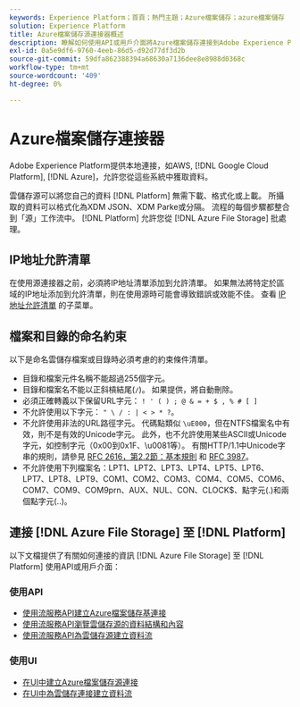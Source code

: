 ```yaml
---
keywords: Experience Platform；首頁；熱門主題；Azure檔案儲存；azure檔案儲存
solution: Experience Platform
title: Azure檔案儲存源連接器概述
description: 瞭解如何使用API或用戶介面將Azure檔案儲存連接到Adobe Experience Platform。
exl-id: 0a5e9df6-9760-4eeb-86d5-d92d77df3d2b
source-git-commit: 59dfa862388394a68630a7136dee8e8988d0368c
workflow-type: tm+mt
source-wordcount: '409'
ht-degree: 0%

---
```


# Azure檔案儲存連接器

Adobe Experience Platform提供本地連接，如AWS, [!DNL Google Cloud Platform], [!DNL Azure]，允許您從這些系統中獲取資料。

雲儲存源可以將您自己的資料 [!DNL Platform] 無需下載、格式化或上載。 所攝取的資料可以格式化為XDM JSON、XDM Parke或分隔。 流程的每個步驟都整合到「源」工作流中。 [!DNL Platform] 允許您從 [!DNL Azure File Storage] 批處理。

## IP地址允許清單

在使用源連接器之前，必須將IP地址清單添加到允許清單。 如果無法將特定於區域的IP地址添加到允許清單，則在使用源時可能會導致錯誤或效能不佳。 查看 [IP地址允許清單](../../ip-address-allow-list.md) 的子菜單。

## 檔案和目錄的命名約束

以下是命名雲儲存檔案或目錄時必須考慮的約束條件清單。

- 目錄和檔案元件名稱不能超過255個字元。
- 目錄和檔案名不能以正斜槓結尾(`/`)。 如果提供，將自動刪除。
- 必須正確轉義以下保留URL字元： `! ' ( ) ; @ & = + $ , % # [ ]`
- 不允許使用以下字元： `" \ / : | < > * ?`。
- 不允許使用非法的URL路徑字元。 代碼點類似 `\uE000`，但在NTFS檔案名中有效，則不是有效的Unicode字元。 此外，也不允許使用某些ASCII或Unicode字元，如控制字元（0x00到0x1F、\u0081等）。 有關HTTP/1.1中Unicode字串的規則，請參見 [RFC 2616，第2.2節：基本規則](https://www.ietf.org/rfc/rfc2616.txt) 和 [RFC 3987](https://www.ietf.org/rfc/rfc3987.txt)。
- 不允許使用下列檔案名：LPT1、LPT2、LPT3、LPT4、LPT5、LPT6、LPT7、LPT8、LPT9、COM1、COM2、COM3、COM4、COM5、COM6、COM7、COM9、COM9prn、AUX、NUL、CON、CLOCK$、點字元(.)和兩個點字元(..)。

## 連接 [!DNL Azure File Storage] 至 [!DNL Platform]

以下文檔提供了有關如何連接的資訊 [!DNL Azure File Storage] 至 [!DNL Platform] 使用API或用戶介面：

### 使用API

- [使用流服務API建立Azure檔案儲存基連接](../../tutorials/api/create/cloud-storage/azure-file-storage.md)
- [使用流服務API瀏覽雲儲存源的資料結構和內容](../../tutorials/api/explore/cloud-storage.md)
- [使用流服務API為雲儲存源建立資料流](../../tutorials/api/collect/cloud-storage.md)

### 使用UI

- [在UI中建立Azure檔案儲存源連接](../../tutorials/ui/create/cloud-storage/azure-file-storage.md)
- [在UI中為雲儲存連接建立資料流](../../tutorials/ui/dataflow/batch/cloud-storage.md)
